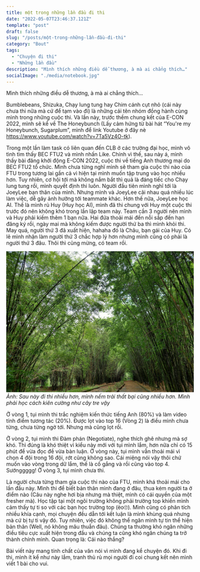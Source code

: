 ```yaml
---
title: một trong những lần đầu đi thi
date: "2022-05-07T23:46:37.121Z"
template: "post"
draft: false
slug: "/posts/một-trong-những-lần-đầu-đi-thi"
category: "Bout"
tags:
  - "Chuyện đi thi"
  - "Những lần đầu"
description: "Mình thích những điều dễ thương, à mà ai chẳng thích…"
socialImage: "./media/notebook.jpg"
---
```

Mình thích những điều dễ thương, à mà ai chẳng thích…

Bumblebeans, Shizuka, Chạy lung tung hay Chim cánh cụt nhỏ (cái này chưa thi nữa mà cứ để tạm vào đi) là những cái tên nhóm đồng hành cùng mình trong những cuộc thi. Và lần này, trước thềm chung kết của E-CON 2022, mình sẽ kể về The Honeybunch (Lấy cảm hứng từ bài hát “You're my Honeybunch, Sugarplum”, mình để link Youtube ở đây nè https://www.youtube.com/watch?v=7Ta5Vz4O-tk).

Trong một lần làm task có liên quan đến CLB ở các trường đại học, mình vô tình tìm thấy BEC FTU2 và mình nhấn Like. Chính vì thế, sau này á, mình thấy bài đăng khởi động E-CON 2022, cuộc thi về tiếng Anh thương mại do BEC FTU2 tổ chức. Mình chưa từng nghĩ mình sẽ tham gia cuộc thi nào của FTU trong tương lai gần cả vì hiện tại mình muốn tập trung vào học nhiều hơn. Tuy nhiên, cơ hội tới mà không nắm bắt thì quả là đáng tiếc cho Chạy lung tung rồi, mình quyết định thi luôn. 
Người đầu tiên mình nghĩ tới là JoeyLee bạn thân của mình. Nhưng mình và JoeyLee cãi nhau quá nhiều lúc làm việc, dễ gây ảnh hưởng tới teammate khác. Hơn thế nữa, JoeyLee học AI. Thế là mình rủ Huy (Huy học AI), mình đã thi chung với Huy một cuộc thi trước đó nên không khó trong lần lập team này. Team cần 3 người nên mình và Huy phải kiếm thêm 1 bạn nữa. Hai đứa thoải mái đến nỗi sắp đến hạn đăng ký rồi, ngày mai mà không kiếm được người thứ ba thì mình khỏi thi. May quá, người thứ 3 đã xuất hiện, hahaha đó là Châu, bạn gái của Huy. Có lẽ mình nhận làm người thứ 3 chắc hợp lý hơn nhưng mình cũng có phải là người thứ 3 đâu. Thôi thì cũng mừng, có team rồi. 

![](./media/blog4.jpg)
*Ảnh: Sau này đi thi nhiều hơn, mình nếm trải thất bại cũng nhiều hơn. Mình phải học cách kiên cường như cây tre vậy*

Ở vòng 1, tụi mình thi trắc nghiệm kiến thức tiếng Anh (80%) và làm video tính điểm tương tác (20%). Được lọt vào top 16 (Vòng 2) là điều mình chưa từng, chưa từng ngờ tới. Nhưng mà cũng lọt rồi. 

Ở vòng 2, tụi mình thi Đàm phán (Negotiate), nghe thích ghê nhưng mà sợ khó. Thì đúng là khó thiệt vì kiểu này mới với tụi mình lắm, hơn nữa chỉ có 15 phút để vừa đọc đề vừa bàn luận. Ở vòng này, tụi mình vẫn thoải mái vì chọn 4 đội trong 16 đội, rớt cũng không sao. Cái miệng nói vậy thôi chứ muốn vào vòng trong dữ lắm, thế là cố gắng và rồi cũng vào top 4. Sướnggggg!
Ở vòng 3, tụi mình chưa thi.

Là người chưa từng tham gia cuộc thi nào của FTU, mình khá thoải mái cho lần đầu này. Mình thi để biết bản thân mình đang ở đâu, thua kém người ta ở điểm nào (Câu này nghe hơi bịa nhưng mà thiệt, mình có cái quyền của một fresher mà). Học tập tại một ngôi trường không phải trường top khiến mình cảm thấy tự ti so với các bạn học trường top (èo🙄). Mình cũng có phân tích nhiều khía cạnh, mọi chuyện đều dẫn tới kết luận là mình khùng quá nhưng mà cứ bị tự ti vậy đó. Tuy nhiên, việc đó không thể ngăn mình tự tin thể hiện bản thân (Well, nó không mâu thuẫn đâu). Chúng ta thường khó ngăn những điều tiêu cực xuất hiện trong đầu và chúng ta cũng khó ngăn chúng ta trở thành chính mình. Quan trọng là: Cái nào thắng?

Bài viết này mang tính chất của văn nói vì mình đang kể chuyện đó. Khi đi thi, mình ít kể như này lắm, tranh thủ rủ mọi người đi coi chung kết nên mình viết 1 bài cho vui.